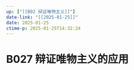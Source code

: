 ```yaml
---
up: ["[[B02 辩证唯物主义]]"]
date-link: "[[2025-01-25]]"
date: 2025-01-25
ctime-p: 2025-01-25T14:32:24
---
```


# B027 辩证唯物主义的应用

